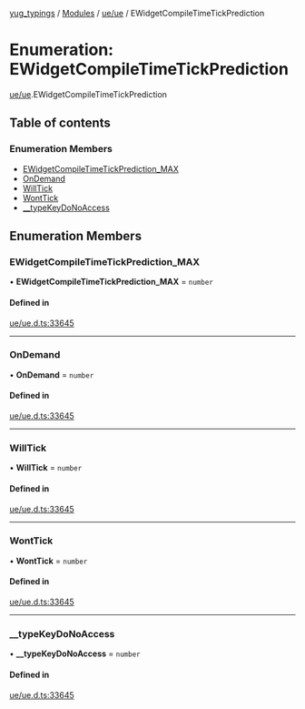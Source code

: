 [yug_typings](../README.md) / [Modules](../modules.md) / [ue/ue](../modules/ue_ue.md) / EWidgetCompileTimeTickPrediction

# Enumeration: EWidgetCompileTimeTickPrediction

[ue/ue](../modules/ue_ue.md).EWidgetCompileTimeTickPrediction

## Table of contents

### Enumeration Members

- [EWidgetCompileTimeTickPrediction\_MAX](ue_ue.EWidgetCompileTimeTickPrediction.md#ewidgetcompiletimetickprediction_max)
- [OnDemand](ue_ue.EWidgetCompileTimeTickPrediction.md#ondemand)
- [WillTick](ue_ue.EWidgetCompileTimeTickPrediction.md#willtick)
- [WontTick](ue_ue.EWidgetCompileTimeTickPrediction.md#wonttick)
- [\_\_typeKeyDoNoAccess](ue_ue.EWidgetCompileTimeTickPrediction.md#__typekeydonoaccess)

## Enumeration Members

### EWidgetCompileTimeTickPrediction\_MAX

• **EWidgetCompileTimeTickPrediction\_MAX** = `number`

#### Defined in

[ue/ue.d.ts:33645](https://github.com/YugMetaverse/yug_typings/blob/b7d9b19/ue/ue.d.ts#L33645)

___

### OnDemand

• **OnDemand** = `number`

#### Defined in

[ue/ue.d.ts:33645](https://github.com/YugMetaverse/yug_typings/blob/b7d9b19/ue/ue.d.ts#L33645)

___

### WillTick

• **WillTick** = `number`

#### Defined in

[ue/ue.d.ts:33645](https://github.com/YugMetaverse/yug_typings/blob/b7d9b19/ue/ue.d.ts#L33645)

___

### WontTick

• **WontTick** = `number`

#### Defined in

[ue/ue.d.ts:33645](https://github.com/YugMetaverse/yug_typings/blob/b7d9b19/ue/ue.d.ts#L33645)

___

### \_\_typeKeyDoNoAccess

• **\_\_typeKeyDoNoAccess** = `number`

#### Defined in

[ue/ue.d.ts:33645](https://github.com/YugMetaverse/yug_typings/blob/b7d9b19/ue/ue.d.ts#L33645)
